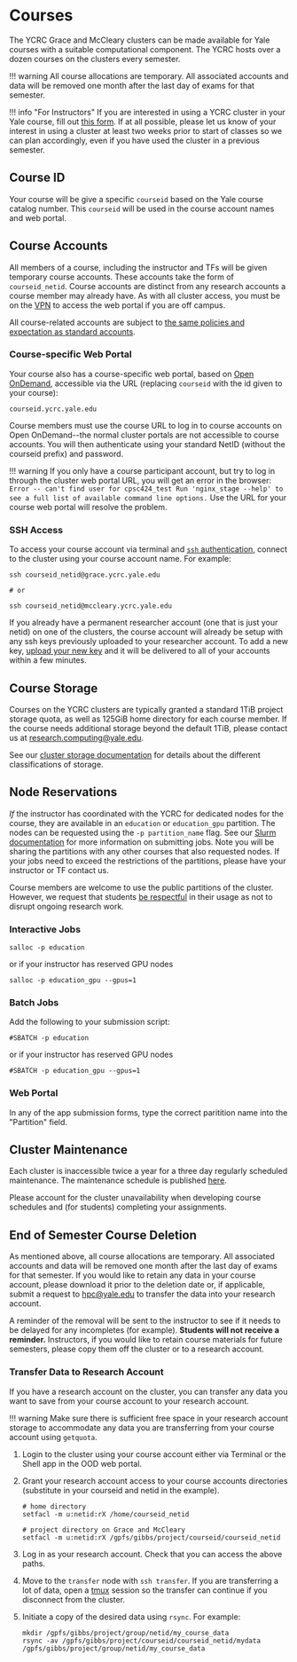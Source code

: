 # Courses

The YCRC Grace and McCleary clusters can be made available for Yale courses with a suitable computational component. The YCRC hosts over a dozen courses on the clusters every semester.

!!! warning
    All course allocations are temporary. All associated accounts and data will be removed one month after the last day of exams for that semester.

!!! info "For Instructors"
    If you are interested in using a YCRC cluster in your Yale course, fill out [this form](https://forms.gle/c1XBGojuaoiHegydA). If at all possible, please let us know of your interest in using a cluster at least two weeks prior to start of classes so we can plan accordingly, even if you have used the cluster in a previous semester.


## Course ID

Your course will be give a specific `courseid` based on the Yale course catalog number. This `courseid` will be used in the course account names and web portal.

## Course Accounts

All members of a course, including the instructor and TFs will be given temporary course accounts. These accounts take the form of `courseid_netid`. Course accounts are distinct from any research accounts a course member may already have. As with all cluster access, you must be on the [VPN](/clusters-at-yale/access/vpn/) to access the web portal if you are off campus.

All course-related accounts are subject to [the same policies and expectation as standard accounts](/clusters-at-yale/access/accounts/).

### Course-specific Web Portal

Your course also has a course-specific web portal, based on [Open OnDemand](/clusters-at-yale/access/ood/), accessible via the URL (replacing `courseid` with the id given to your course):

```
courseid.ycrc.yale.edu
```

Course members must use the course URL to log in to course accounts on Open OnDemand--the normal cluster portals are not accessible to course accounts. You will then authenticate using your standard NetID (without the courseid prefix) and password. 

!!! warning 
    If you only have a course participant account, but try to log in through the cluster web portal URL, you will get an error in the browser:
    ```
    Error -- can't find user for cpsc424_test
    Run 'nginx_stage --help' to see a full list of available command line options.
    ```
    Use the URL for your course web portal will resolve the problem.

### SSH Access

To access your course account via terminal and [`ssh` authentication](https://docs.ycrc.yale.edu/clusters-at-yale/access/ssh/), connect to the cluster using your course account name. For example:

```
ssh courseid_netid@grace.ycrc.yale.edu

# or

ssh courseid_netid@mccleary.ycrc.yale.edu
```

If you already have a permanent researcher account (one that is just your netid) on one of the clusters, the course account will already be setup with any ssh keys previously uploaded to your researcher account. To add a new key, [upload your new key](https://sshkeys.ycrc.yale.edu/) and it will be delivered to all of your accounts within a few minutes.


## Course Storage

Courses on the YCRC clusters are typically granted a standard 1TiB project storage quota, as well as 125GiB home directory for each course member. If the course needs additional storage beyond the default 1TiB, please contact us at research.computing@yale.edu.

See our [cluster storage documentation](https://docs.ycrc.yale.edu/data/hpc-storage/) for details about the different classifications of storage.



## Node Reservations

*If* the instructor has coordinated with the YCRC for dedicated nodes for the course, they are available in an `education` or `education_gpu` partition. The nodes can be requested using the `-p partition_name` flag. See our [Slurm documentation](/clusters-at-yale/job-scheduling/) for more information on submitting jobs. Note you will be sharing the partitions with any other courses that also requested nodes. If your jobs need to exceed the restrictions of the partitions, please have your instructor or TF contact us.

Course members are welcome to use the public partitions of the cluster. However, we request that students [be respectful](/clusters-at-yale/access/accounts/) in their usage as not to disrupt ongoing research work.

### Interactive Jobs

```
salloc -p education 
```

or if your instructor has reserved GPU nodes

```
salloc -p education_gpu --gpus=1
```

### Batch Jobs

Add the following to your submission script:

```
#SBATCH -p education
```

or if your instructor has reserved GPU nodes

```
#SBATCH -p education_gpu --gpus=1
```

### Web Portal

In any of the app submission forms, type the correct paritition name into the "Partition" field.

## Cluster Maintenance

Each cluster is inaccessible twice a year for a three day regularly scheduled maintenance. The maintenance schedule is published [here](https://research.computing.yale.edu/support/hpc/system-status).

Please account for the cluster unavailability when developing course schedules and (for students) completing your assignments.

## End of Semester Course Deletion

As mentioned above, all course allocations are temporary. All associated accounts and data will be removed one month after the last day of exams for that semester. If you would like to retain any data in your course account, please download it prior to the deletion date or, if applicable, submit a request to hpc@yale.edu to transfer the data into your research account. 

A reminder of the removal will be sent to the instructor to see if it needs to be delayed for any incompletes (for example). **Students will not receive a reminder.** Instructors, if you would like to retain course materials for future semesters, please copy them off the cluster or to a research account.

### Transfer Data to Research Account

If you have a research account on the cluster, you can transfer any data you want to save from your course account to your research account.

!!! warning
    Make sure there is sufficient free space in your research account storage to 
accommodate any data you are transferring from your course account using `getquota`.

1. Login to the cluster using your course account either via Terminal or the Shell app in the OOD web portal.

1. Grant your research account access to your course accounts directories (substitute in your courseid and netid in the example).

    ```
    # home directory
    setfacl -m u:netid:rX /home/courseid_netid

    # project directory on Grace and McCleary
    setfacl -m u:netid:rX /gpfs/gibbs/project/courseid/courseid_netid

    ```

1. Log in as your research account. Check that you can access the above paths.

1. Move to the `transfer` node with `ssh transfer`. If you are transferring a lot of data, open a [tmux](/clusters-at-yale/guides/tmux/) session so the transfer can continue if you disconnect from the cluster.

1. Initiate a copy of the desired data using `rsync`. For example:

    ```
    mkdir /gpfs/gibbs/project/group/netid/my_course_data
    rsync -av /gpfs/gibbs/project/courseid/courseid_netid/mydata /gpfs/gibbs/project/group/netid/my_course_data
    ```








